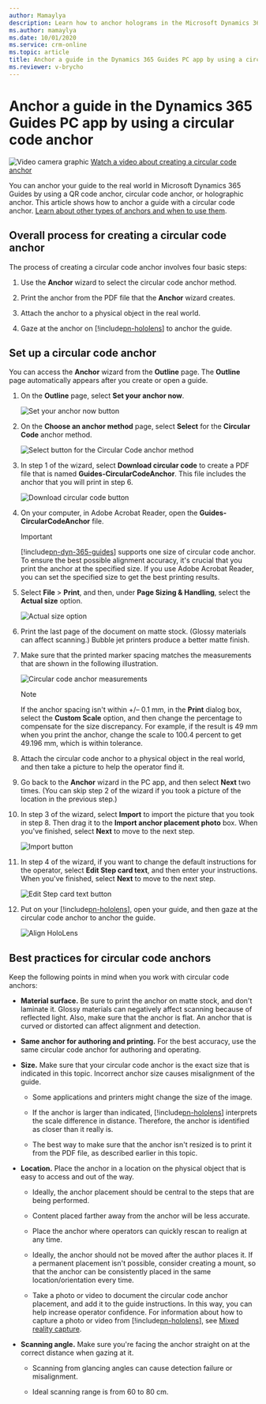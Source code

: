 ```yaml
---
author: Mamaylya
description: Learn how to anchor holograms in the Microsoft Dynamics 365 Guides PC app by using a circular code anchor
ms.author: mamaylya
ms.date: 10/01/2020
ms.service: crm-online
ms.topic: article
title: Anchor a guide in the Dynamics 365 Guides PC app by using a circular code anchor
ms.reviewer: v-brycho
---
```


# Anchor a guide in the Dynamics 365 Guides PC app by using a circular code anchor 

![Video camera graphic](media/video-camera.PNG "Video camera graphic") [Watch a video about creating a circular code anchor](https://aka.ms/guidesprintedanchor)

You can anchor your guide to the real world in Microsoft Dynamics 365 Guides by using a QR code anchor, circular code anchor, or holographic anchor. This article shows how to anchor a guide with a circular code anchor. [Learn about other types of anchors and when to use them](pc-app-anchor.md).

## Overall process for creating a circular code anchor

The process of creating a circular code anchor involves four basic steps:

1. Use the **Anchor** wizard to select the circular code anchor method.

2. Print the anchor from the PDF file that the **Anchor** wizard creates.

3. Attach the anchor to a physical object in the real world.

4. Gaze at the anchor on [!include[pn-hololens](../includes/pn-hololens.md)] to anchor the guide.

## Set up a circular code anchor

You can access the **Anchor** wizard from the **Outline** page. The **Outline** page automatically appears after you create or open a guide.

1. On the **Outline** page, select **Set your anchor now**.

    ![Set your anchor now button](media/outline-page-3.PNG "Set your anchor now button")

2. On the **Choose an anchor method** page, select **Select** for the **Circular Code** anchor method.

    ![Select button for the Circular Code anchor method](media/circular-code-choose-method.PNG "Select button for the Circular Code anchor method")

3. In step 1 of the wizard, select **Download circular code** to create a PDF file that is named **Guides-CircularCodeAnchor**. This file includes the anchor that you will 
print in step 6.

    ![Download circular code button](media/circular-code-download-code.PNG "Download circular code button")

4. On your computer, in Adobe Acrobat Reader, open the **Guides-CircularCodeAnchor** file.

    > [!IMPORTANT]
    > [!include[pn-dyn-365-guides](../includes/pn-dyn-365-guides.md)] supports one size of circular code anchor. To ensure the best possible alignment accuracy, it's crucial 
    that you print the anchor at the specified size. If you use Adobe Acrobat Reader, you can set the specified size to get the best printing results.

5. Select **File** \> **Print**, and then, under **Page Sizing & Handling**, select the **Actual size** option.

    ![Actual size option](media/adobe-actual-size.PNG "Actual size option")

6. Print the last page of the document on matte stock. (Glossy materials can affect scanning.) Bubble jet printers produce a better matte finish.

7. Make sure that the printed marker spacing matches the measurements that are shown in the following illustration.

    ![Circular code anchor measurements](media/circular-code-measurements.PNG "Circular code anchor measurements")

    > [!NOTE]
    > If the anchor spacing isn't within +/– 0.1 mm, in the **Print** dialog box, select the **Custom Scale** option, and then change the percentage to compensate for the 
    size discrepancy. For example, if the result is 49 mm when you print the anchor, change the scale to 100.4 percent to get 49.196 mm, which is within tolerance.

8. Attach the circular code anchor to a physical object in the real world, and then take a picture to help the operator find it.

9. Go back to the **Anchor** wizard in the PC app, and then select **Next** two times. (You can skip step 2 of the wizard if you took a picture of the location in the previous 
step.)

10. In step 3 of the wizard, select **Import** to import the picture that you took in step 8. Then drag it to the **Import anchor placement photo** box. When you've finished, 
select **Next** to move to the next step.

    ![Import button](media/circular-code-import-photo.PNG "Import button")

11. In step 4 of the wizard, if you want to change the default instructions for the operator, select **Edit Step card text**, and then enter your instructions. When you've 
finished, select **Next** to move to the next step.

    ![Edit Step card text button](media/circular-code-operator-instructions.PNG "Edit Step card text button")

12. Put on your [!include[pn-hololens](../includes/pn-hololens.md)], open your guide, and then gaze at the circular code anchor to anchor the guide.

    ![Align HoloLens](media/circular-code-align-hololens.PNG "Align HoloLens")

## Best practices for circular code anchors

Keep the following points in mind when you work with circular code anchors:

- **Material surface.** Be sure to print the anchor on matte stock, and don't laminate it. Glossy materials can negatively affect scanning because of reflected light. Also, 
make sure that the anchor is flat. An anchor that is curved or distorted can affect alignment and detection.

- **Same anchor for authoring and printing.** For the best accuracy, use the same circular code anchor for authoring and operating.

- **Size.** Make sure that your circular code anchor is the exact size that is indicated in this topic. Incorrect anchor size causes misalignment of the guide.

    - Some applications and printers might change the size of the image.

    - If the anchor is larger than indicated, [!include[pn-hololens](../includes/pn-hololens.md)] interprets the scale difference in distance. Therefore, the anchor is 
    identified as closer than it really is.

    - The best way to make sure that the anchor isn't resized is to print it from the PDF file, as described earlier in this topic.

- **Location.** Place the anchor in a location on the physical object that is easy to access and out of the way.

    - Ideally, the anchor placement should be central to the steps that are being performed.

    - Content placed farther away from the anchor will be less accurate.

    - Place the anchor where operators can quickly rescan to realign at any time.

    - Ideally, the anchor should not be moved after the author places it. If a permanent placement isn't possible, consider creating a mount, so that the anchor can be 
    consistently placed in the same location/orientation every time.

    - Take a photo or video to document the circular code anchor placement, and add it to the guide instructions. In this way, you can help increase operator confidence. For 
    information about how to capture a photo or video from [!include[pn-hololens](../includes/pn-hololens.md)], see 
    [Mixed reality capture](https://docs.microsoft.com/windows/mixed-reality/mixed-reality-capture).

- **Scanning angle.** Make sure you're facing the anchor straight on at the correct distance when gazing at it. 

    - Scanning from glancing angles can cause detection failure or misalignment.

    - Ideal scanning range is from 60 to 80 cm.


